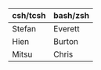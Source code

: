 
| csh/tcsh | bash/zsh |
| -------- | -------- |
| Stefan   | Everett  |
| Hien     | Burton   |
| Mitsu    | Chris    |

